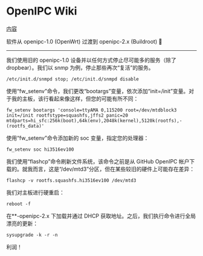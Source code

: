 # OpenIPC Wiki 
[内容](../README.md)

软件从 openipc-1.0 (OpenWrt) 过渡到 openipc-2.x (Buildroot) 👻 
------------------------------------------ ------------------------------------------

我们使用旧的 openipc-1.0 设备并以任何方式停止尽可能多的服务（除了 dropbear）。我们以 snmp 为例，停止那些再次“复活”的服务。

```
/etc/init.d/snmpd stop; /etc/init.d/snmpd disable
```

使用“fw_setenv”命令，我们更改“bootargs”变量，依次添加“init=/init”变量。对于我的主板，该行看起来像这样，但您的可能有所不同：

```
fw_setenv bootargs 'console=ttyAMA 0,115200 root=/dev/mtdblock3 init=/init rootfstype=squashfs,jffs2 panic=20 mtdparts=hi_sfc:256k(boot),64k(env),2048k(kernel),5120k(rootfs),-(rootfs_data)'
```

使用“fw_setenv”命令添加新的 soc 变量，指定您的处理器：

```
fw_setenv soc hi3516ev100
```

我们使用“flashcp”命令刷新文件系统，该命令之前是从 GitHub OpenIPC 帐户下载的。就我而言，这是“/dev/mtd3”分区，但在某些较旧的硬件上可能存在差异：

```
flashcp -v rootfs.squashfs.hi3516ev100 /dev/mtd3
```

我们对主板进行硬重启：

```
reboot -f
```

在**-openipc-2.x 下加载并通过 DHCP 获取地址。之后，我们执行命令进行全局漂亮的更新：

```
sysupgrade -k -r -n
```

利润！

